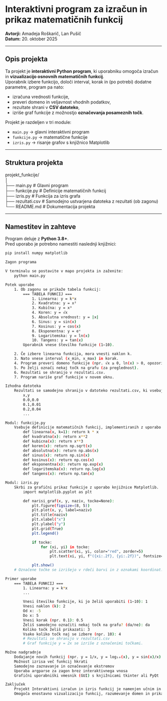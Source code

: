 # Interaktivni program za izračun in prikaz matematičnih funkcij

**Avtorji:** Amadeja Roškarič, Lan Pušič  
**Datum:** 20. oktober 2025  

---

## Opis projekta

Ta projekt je **interaktivni Python program**, ki uporabniku omogoča izračun in **vizualizacijo osnovnih matematičnih funkcij**.  
Uporabnik izbere funkcijo, določi interval, korak in (po potrebi) dodatne parametre, program pa nato:

- izračuna vrednosti funkcije,
- preveri domeno in veljavnost vhodnih podatkov,
- rezultate shrani v **CSV datoteko**,
- izriše graf funkcije z možnostjo **označevanja posameznih točk**.

Projekt je razdeljen v tri module:  
- `main.py` → glavni interaktivni program  
- `funkcije.py` → matematične funkcije  
- `izris.py` → risanje grafov s knjižnico Matplotlib  

---

## Struktura projekta

projekt_funkcije/<br>
│<br>
├── main.py   # Glavni program<br>
├── funkcije.py   # Definicije matematičnih funkcij<br>
├── izris.py   # Funkcija za izris grafa<br>
├── rezultati.csv   # Samodejno ustvarjena datoteka z rezultati (ob zagonu)<br>
└── README.md   # Dokumentacija projekta<br>

---

## Namestitev in zahteve

Program deluje z **Python 3.8+**.  
Pred uporabo je potrebno namestiti naslednji knjižnici:

```bash
pip install numpy matplotlib

Zagon programa

V terminalu se postavite v mapo projekta in zaženite:
    python main.py

Potek uporabe
    1. Ob zagonu se prikaže tabela funkcij:
        === TABELA FUNKCIJ ===
            1. Linearna: y = k*x
            2. Kvadratna: y = x²
            3. Kubična: y = x³
            4. Koren: y = √x
            5. Absolutna vrednost: y = |x|
            6. Sinus: y = sin(x)
            7. Kosinus: y = cos(x)
            8. Eksponentna: y = eˣ
            9. Logaritemska: y = ln(x)
            10. Tangens: y = tan(x)
        Uporabnik vnese številko funkcije (1–10).

    2. Če izbere linearna funkcija, mora vnesti naklon k.
    3. Nato vnese interval (x_min, x_max) in korak.
    4. Program preveri domeno funkcije (npr. √x ≥ 0, ln(x) > 0, opozori na asimptote pri tan(x)).
    5. Po želji označi nekaj točk na grafu (za preglednost).
    6. Rezultati se shranijo v rezultati.csv.
    7. Program nariše graf funkcije v novem oknu.

Izhodna datoteka
    Rezultati se samodejno shranijo v datoteko rezultati.csv, ki vsebuje dva stolpca:
        x,y
        0.0,0.0
        0.1,0.01
        0.2,0.04
        ...

Modul: funkcije.py
    Vsebuje definicije matematičnih funkcij, implementiranih z uporabo knjižnice NumPy:
        def linearna(x, k=1): return k * x
        def kvadratna(x): return x**2
        def kubicna(x): return x**3
        def koren(x): return np.sqrt(x)
        def absolutna(x): return np.abs(x)
        def sinus(x): return np.sin(x)
        def kosinus(x): return np.cos(x)
        def eksponentna(x): return np.exp(x)
        def logaritemska(x): return np.log(x)
        def tangens(x): return np.tan(x)

Modul: izris.py
    Skrbi za grafični prikaz funkcije z uporabo knjižnice Matplotlib.
        import matplotlib.pyplot as plt

        def narisi_graf(x, y, naziv, tocke=None):
            plt.figure(figsize=(8, 5))
            plt.plot(x, y, label=naziv)
            plt.title(naziv)
            plt.xlabel("x")
            plt.ylabel("y")
            plt.grid(True)
            plt.legend()

            if tocke:
                for (xi, yi) in tocke:
                    plt.scatter(xi, yi, color="red", zorder=5)
                    plt.text(xi, yi, f"({xi:.2f}, {yi:.2f})", fontsize=8, color="red", ha="left")

            plt.show()
    # Označene točke se izrišejo v rdeči barvi in z oznakami koordinat.

Primer uporabe
    === TABELA FUNKCIJ ===
        1. Linearna: y = k*x
        ...

        Vnesi številko funkcije, ki jo želiš uporabiti (1–10): 1
        Vnesi naklon (k): 2
        Od x: -5
        Do x: 5
        Vnesi korak (npr. 0.1): 0.5
        Želiš samodejno označiti nekaj točk na grafu? (da/ne): da
        Koliko točk želiš prikazati: 3
        Vsako koliko točk naj se izbere (npr. 10): 4
        # Rezultati se shranijo v rezultati.csv
        # Graf funkcije y = 2x se izriše z označenimi točkami.

Možne nadgradnje
    Dodajanje novih funkcij (npr. y = 1/x, y = log₁₀(x), y = sin(x)/x)
    Možnost izrisa več funkcij hkrati
    Samodejno zaznavanje in označevanje ekstremov
    Uporaba argparse za zagon brez interaktivnega vnosa
    Grafični uporabniški vmesnik (GUI) s knjižnicami tkinter ali PyQt

Zaključek
    Projekt Interaktivni izračun in izris funkcij je namenjen učnim in raziskovalnim namenom.
    Omogoča enostavno vizualizacijo funkcij, razumevanje domen in prikaz obnašanja različnih matematičnih modelov.